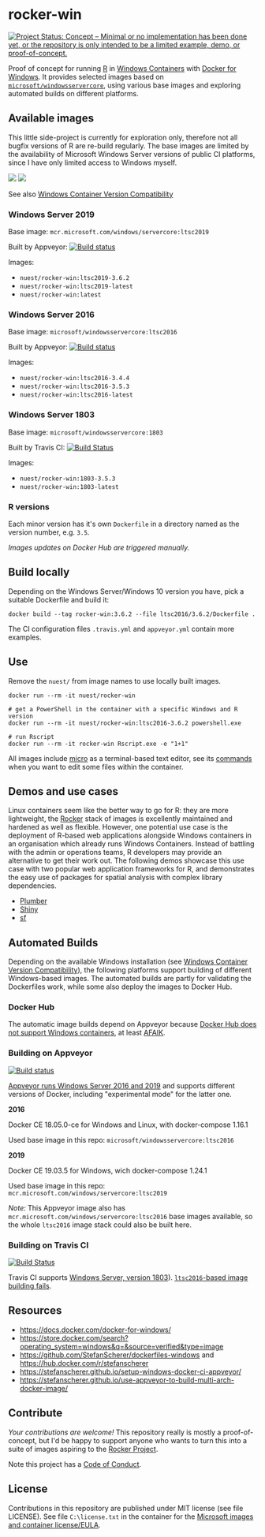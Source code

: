 # rocker-win

[![Project Status: Concept – Minimal or no implementation has been done yet, or the repository is only intended to be a limited example, demo, or proof-of-concept.](https://www.repostatus.org/badges/latest/concept.svg)](https://www.repostatus.org/#concept)

Proof of concept for running [R](https://www.r-project.org/) in [Windows Containers](https://docs.microsoft.com/en-us/virtualization/windowscontainers/about/index) with [Docker for Windows](https://docs.docker.com/docker-for-windows/).
It provides selected images based on [`microsoft/windowsservercore`](https://hub.docker.com/r/microsoft/windowsservercore/), using various base images and exploring automated builds on different platforms.

## Available images

This little side-project is currently for exploration only, therefore not all bugfix versions of R are re-build regularly.
The base images are limited by the availability of Microsoft Windows Server versions of public CI platforms, since I have only limited access to Windows myself.

[![](https://images.microbadger.com/badges/image/nuest/rocker-win.svg)](https://microbadger.com/images/nuest/rocker-win "Get your own image badge on microbadger.com") [![](https://images.microbadger.com/badges/version/nuest/rocker-win.svg)](https://microbadger.com/images/nuest/rocker-win "Get your own version badge on microbadger.com")

See also [Windows Container Version Compatibility](https://docs.microsoft.com/en-us/virtualization/windowscontainers/deploy-containers/version-compatibility)

### Windows Server 2019

Base image: `mcr.microsoft.com/windows/servercore:ltsc2019`

Built by Appveyor: [![Build status](https://ci.appveyor.com/api/projects/status/y0jvpgsrl00wqe5i?svg=true)](https://ci.appveyor.com/project/nuest/rocker-win)

Images:

- `nuest/rocker-win:ltsc2019-3.6.2`
- `nuest/rocker-win:ltsc2019-latest`
- `nuest/rocker-win:latest`

### Windows Server 2016

Base image: `microsoft/windowsservercore:ltsc2016`

Built by Appveyor: [![Build status](https://ci.appveyor.com/api/projects/status/y0jvpgsrl00wqe5i?svg=true)](https://ci.appveyor.com/project/nuest/rocker-win)

Images:

- `nuest/rocker-win:ltsc2016-3.4.4`
- `nuest/rocker-win:ltsc2016-3.5.3`
- `nuest/rocker-win:ltsc2016-latest`

###  Windows Server 1803

Base image: `microsoft/windowsservercore:1803`

Built by Travis CI: [![Build Status](https://travis-ci.org/nuest/rocker-win.svg?branch=master)](https://travis-ci.org/nuest/rocker-win)

Images:

- `nuest/rocker-win:1803-3.5.3`
- `nuest/rocker-win:1803-latest`

### R versions

Each minor version has it's own `Dockerfile` in a directory named as the version number, e.g. `3.5`.

_Images updates on Docker Hub are triggered manually._

## Build locally

Depending on the Windows Server/Windows 10 version you have, pick a suitable Dockerfile and build it:

```
docker build --tag rocker-win:3.6.2 --file ltsc2016/3.6.2/Dockerfile .
```

The CI configuration files `.travis.yml` and `appveyor.yml` contain more examples.

## Use

Remove the `nuest/` from image names to use locally built images.

```
docker run --rm -it nuest/rocker-win

# get a PowerShell in the container with a specific Windows and R version
docker run --rm -it nuest/rocker-win:ltsc2016-3.6.2 powershell.exe

# run Rscript
docker run --rm -it rocker-win Rscript.exe -e "1+1"
```

All images include [micro](https://micro-editor.github.io/) as a terminal-based text editor, see its [commands](https://github.com/zyedidia/micro/blob/master/runtime/help/commands.md) when you want to edit some files within the container.

## Demos and use cases

Linux containers seem like the better way to go for R: they are more lightweight, the [Rocker](https://www.rocker-project.org/) stack of images is excellently maintained and hardened as well as flexible.
However, one potential use case is the deployment of R-based web applications alongside Windows containers in an organisation which already runs Windows Containers.
Instead of battling with the admin or operations teams, R developers may provide an alternative to get their work out.
The following demos showcase this use case with two popular web application frameworks for R, and demonstrates the easy use of packages for spatial analysis with complex library dependencies.

- [Plumber](demo/plumber/README.md)
- [Shiny](demo/shiny/README.md)
- [sf](demo/sf/README.md)

## Automated Builds

Depending on the available Windows installation (see [Windows Container Version Compatibility](https://docs.microsoft.com/en-us/virtualization/windowscontainers/deploy-containers/version-compatibility)), the following platforms support building of different Windows-based images.
The automated builds are partly for validating the Dockerfiles work, while some also deploy the images to Docker Hub.

### Docker Hub

The automatic image builds depend on Appveyor because [Docker Hub does not support Windows containers](https://docs.docker.com/docker-hub/builds/#limitations), at least [AFAIK](https://forums.docker.com/t/automated-windows-builds/24192/5).

### Building on Appveyor

[![Build status](https://ci.appveyor.com/api/projects/status/y0jvpgsrl00wqe5i?svg=true)](https://ci.appveyor.com/project/nuest/rocker-win)

[Appveyor runs Windows Server 2016 and 2019](https://www.appveyor.com/docs/windows-images-software/#operating-system) and supports different versions of Docker, including "experimental mode" for the latter one.

**2016**

Docker CE 18.05.0-ce for Windows and Linux, with docker-compose 1.16.1

Used base image in this repo: `microsoft/windowsservercore:ltsc2016`

**2019**

Docker CE 19.03.5 for Windows, wich docker-compose 1.24.1

Used base image in this repo: `mcr.microsoft.com/windows/servercore:ltsc2019`

_Note:_ This Appveyor image also has `mcr.microsoft.com/windows/servercore:ltsc2016` base images available, so the whole `ltsc2016` image stack could also be built here.

### Building on Travis CI

[![Build Status](https://travis-ci.org/nuest/rocker-win.svg?branch=master)](https://travis-ci.org/nuest/rocker-win)

Travis CI supports [Windows Server, version 1803](https://docs.travis-ci.com/user/reference/windows/)).
[`ltsc2016`-based image building fails](https://travis-ci.org/nuest/rocker-win/builds/446036668).

## Resources

- https://docs.docker.com/docker-for-windows/
- https://store.docker.com/search?operating_system=windows&q=&source=verified&type=image
- https://github.com/StefanScherer/dockerfiles-windows and https://hub.docker.com/r/stefanscherer
- https://stefanscherer.github.io/setup-windows-docker-ci-appveyor/
- https://stefanscherer.github.io/use-appveyor-to-build-multi-arch-docker-image/

## Contribute

_Your contributions are welcome!_
This repository really is mostly a proof-of-concept, but I'd be happy to support anyone who wants to turn this into a suite of images aspiring to the [Rocker Project](https://www.rocker-project.org/).

Note this project has a [Code of Conduct](CODE_OF_CONDUCT.md).

## License

Contributions in this repository are published under MIT license (see file LICENSE).
See file `C:\license.txt` in the container for the [Microsoft images and container license/EULA](https://docs.microsoft.com/en-us/virtualization/windowscontainers/images-eula).
